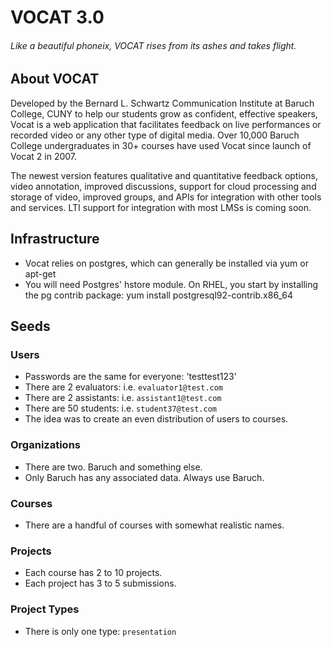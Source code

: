 # VOCAT 3.0
###### Like a beautiful phoneix, VOCAT rises from its ashes and takes flight.

## About VOCAT

Developed by the Bernard L. Schwartz Communication Institute at Baruch College, CUNY to help our students grow as confident, effective speakers, Vocat is a web application that facilitates feedback on live performances or recorded video or any other type of digital media. Over 10,000 Baruch College undergraduates in 30+ courses have used Vocat since launch of Vocat 2 in 2007.

The newest version features qualitative and quantitative feedback options, video annotation, improved discussions, support for cloud processing and storage of video, improved groups, and APIs for integration with other tools and services. LTI support for integration with most LMSs is coming soon.

## Infrastructure
- Vocat relies on postgres, which can generally be installed via yum or apt-get
- You will need Postgres' hstore module. On RHEL, you start by installing the pg contrib package: yum install postgresql92-contrib.x86_64

## Seeds

### Users
- Passwords are the same for everyone: 'testtest123'
- There are 2 evaluators: i.e. `evaluator1@test.com`
- There are 2 assistants: i.e. `assistant1@test.com`
- There are 50 students: i.e. `student37@test.com`
- The idea was to create an even distribution of users to courses. 

### Organizations
- There are two. Baruch and something else. 
- Only Baruch has any associated data. Always use Baruch.

### Courses
- There are a handful of courses with somewhat realistic names.

### Projects
- Each course has 2 to 10 projects.
- Each project has 3 to 5 submissions.

### Project Types
- There is only one type: `presentation`

